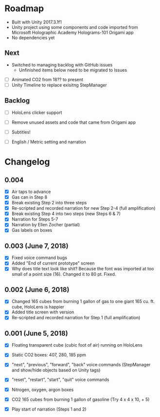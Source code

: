 # Roadmap

- Built with Unity 2017.3.1f1
- Unity project using some components and code imported from Microsoft Holographic Academy Holograms-101 Origami app
- No dependencies yet

## Next
* Switched to managing backlog with GitHub issues
  * Unfinished items below need to be migrated to Issues
- [ ] Animated CO2 from 18?? to present
- [ ] Unity Timeline to replace exisitng StepManager

## Backlog
- [ ] HoloLens clicker support
- [ ] Remove unused assets and code that came from Origami app
- [ ] Subtitles!
- [ ] English / Metric setting and narration


# Changelog

## 0.004
- [x] Air taps to advance
- [x] Gas can in Step 8
- [x] Break existing Step 2 into three steps
- [x] Re-scripted and recorded narration for new Step 2-4 (full amplification)
- [x] Break existing Step 4 into two steps (new Steps 6 & 7)
- [x] Narration for Steps 5-7
- [x] Narration by Ellen Zocher (partial)
- [x] Gas labels on boxes

## 0.003 (June 7, 2018)
- [x] Fixed voice command bugs
- [x] Added "End of current prototype" screen
- [x] Why does title text look like shit? Because the font was imported at too small of a point size (16). Changed it to 80 pt. Fixed.

## 0.002 (June 6, 2018)
- [x] Changed 165 cubes from burning 1 gallon of gas to one giant 165 cu. ft. cube, HoloLens is happier
- [x] Added title screen with version
- [x] Re-scripted and recorded narration for Step 1 (full amplification)

## 0.001 (June 5, 2018)
- [x] Floating transparent cube (cubic foot of air) running on HoloLens
- [x] Static CO2 boxes: 407, 280, 185 ppm
- [x] "next", "previous", "forward", "back" voice commands (StepManager and show/hide objects based on Unity tags)
- [x] "reset", "restart", "start", "quit" voice commands
- [x] Nitrogen, oxygen, argon boxes
- [x] CO2 165 cubes from burning 1 gallon of gasoline (Try 4 x 4 x 10, + 5)
- [x] Play start of narration (Steps 1 and 2)

